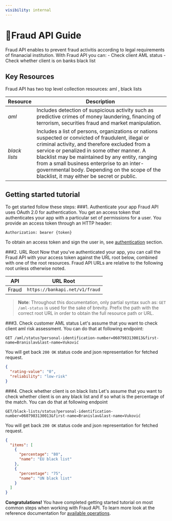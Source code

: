 ```yaml
---
visibility: internal
---
```


<span class="icon"></span>Fraud API Guide
=========================
Fraud API enables to prevent fraud activitis according to legal requirements of finanacial institution. With Fraud API you can:
        - Check client AML status
        - Check whether client is on banks black list
   
Key Resources
-------------
Fraud API has two top level collection resources: aml , black lists

Resource | Description
----------- |-----------
*aml*  | Includes detection of suspicious activity such as predictive crimes of money laundering, financing of terrorism, securities fraud and market manipulation.
*black lists*    | Includes a list of persons, organizations or nations suspected or convicted of fraudulent, illegal or criminal activity, and therefore excluded from a service or penalized in some other manner. A blacklist may be maintained by any entity, ranging from a small business enterprise to an inter-governmental body. Depending on the scope of the blacklist, it may either be secret or public.

Getting started tutorial
---------------
To get started follow these steps:
###1. Authenticate your app
Fraud API uses OAuth 2.0 for authentication. You get an access token that authenticates your app with a particular set of permissions for a user. You provide an access token through an HTTP header:
```
Authorization: bearer {token}
```
To obtain an access token and sign the user in, see [authentication]() section.

###2. URL Root
Now that you've authenticated your app, you can call the Fraud API with your access token against the URL root below, combined with one of the root resources. Fraud API URLs are relative to the following root unless otherwise noted.

API | URL Root
--------|---------
Fraud  | `https://bankapi.net/v1/fraud`

> **Note**: Throughout this documentation, only partial syntax such as: 
`GET /aml-status` is used for the sake of brevity. 
Prefix the path with the correct root URL in order to obtain the full resource path or URL.

###3. Check customer AML status
Let's assume that you want to check client aml risk assessment. You can do that at following endpoint:
```
GET /aml/status?personal-identification-number=0607983130013&first-name=Branislav&last-name=Vuković
```
You will get back `200 OK` status code and json representation for fetched request. 

```json
{
  "rating-value": "0",
  "reliability": "low-risk"
}
```
###4. Check whether client is on black lists
Let's assume that you want to check whether client is on any black list and if so what is the percentage of the match. You can do that at following endpoint
```
GET/black-lists/status?personal-identification-number=0607983130013&first-name=Branislav&last-name=Vuković
```
You will get back `200 OK` status code and json representation for fetched request. 
```json
{
  "items": [
    {
      "percentage": "80",
      "name": "EU black list"
    },
    {
      "percentage": "75",
      "name": "UN black list"
    }
  ]
}
```

**Congratulations!** You have completed getting started tutorial on most common steps when working with Fraud API. To learn more look at the reference documentation for [available operations](swagger-ui).